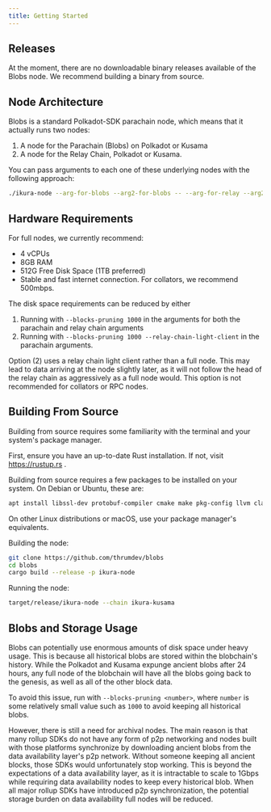 ```yaml
---
title: Getting Started
---
```


## Releases

At the moment, there are no downloadable binary releases available of the Blobs node. We recommend building a binary from source.

## Node Architecture

Blobs is a standard Polkadot-SDK parachain node, which means that it actually runs two nodes:
  1. A node for the Parachain (Blobs) on Polkadot or Kusama
  2. A node for the Relay Chain, Polkadot or Kusama.

You can pass arguments to each one of these underlying nodes with the following approach:

```sh
./ikura-node --arg-for-blobs --arg2-for-blobs -- --arg-for-relay --arg2-for-relay
```

## Hardware Requirements

For full nodes, we currently recommend:
  - 4 vCPUs
  - 8GB RAM
  - 512G Free Disk Space (1TB preferred)
  - Stable and fast internet connection. For collators, we recommend 500mbps.

The disk space requirements can be reduced by either
  1. Running with `--blocks-pruning 1000` in the arguments for both the parachain and relay chain arguments
  2. Running with `--blocks-pruning 1000 --relay-chain-light-client` in the parachain arguments.

Option (2) uses a relay chain light client rather than a full node. This may lead to data arriving at the node slightly later, as it will not follow the head of the relay chain as aggressively as a full node would. This option is not recommended for collators or RPC nodes.

## Building From Source

Building from source requires some familiarity with the terminal and your system's package manager.

First, ensure you have an up-to-date Rust installation. If not, visit https://rustup.rs .

Building from source requires a few packages to be installed on your system. On Debian or Ubuntu, these are:

```sh
apt install libssl-dev protobuf-compiler cmake make pkg-config llvm clang
```

On other Linux distributions or macOS, use your package manager's equivalents.

Building the node:
```bash
git clone https://github.com/thrumdev/blobs
cd blobs
cargo build --release -p ikura-node
```

Running the node:
```bash
target/release/ikura-node --chain ikura-kusama
```

## Blobs and Storage Usage

Blobs can potentially use enormous amounts of disk space under heavy usage. This is because all historical blobs are stored within the blobchain's history. While the Polkadot and Kusama expunge ancient blobs after 24 hours, any full node of the blobchain will have all the blobs going back to the genesis, as well as all of the other block data.

To avoid this issue, run with `--blocks-pruning <number>`, where `number` is some relatively small value such as `1000` to avoid keeping all historical blobs.

However, there is still a need for archival nodes. The main reason is that many rollup SDKs do not have any form of p2p networking and nodes built with those platforms synchronize by downloading ancient blobs from the data availability layer's p2p network. Without someone keeping all ancient blocks, those SDKs
would unfortunately stop working. This is beyond the expectations of a data availability layer, as it is intractable to scale to 1Gbps while requiring data availability nodes to keep every historical blob. When all major rollup SDKs have introduced p2p synchronization, the potential storage burden on data availability full nodes will be reduced.
